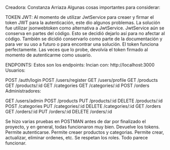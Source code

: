 Creadora: Constanza Arriaza
Algunas cosas importantes para considerar:

TOKEN JWT:
Al momento de utilizar JwtService para creaer y firmar el token JWT para la autenticación, este dio algunos problemas.
La solución fue utilizar jsonwebtoken como alternativa a JwtService. 
JwtService aún se conserva en partes del código. Esto se decidió dejarlo así para no afectar al código.
También se dicidió conservarlo como parte de la documentación y para ver su uso a futuro o para encontrar una solución.
El token funciona perfectamente. Las veces que lo probe, devolvía el token firmado al momento de autenticarme como usuario.

ENDPOINTS:
Estos son los endpoints:
Incian con: http://localhost:3000
Usuarios:

POST /auth/login
POST /users/register
GET /users/profile
GET /products
GET /products/:id
GET /categories
GET /categories/:id
POST /orders
Administradores:

GET /users/admin
POST /products
PUT /products/:id
DELETE /products/:id
POST /categories
PUT /categories/:id
DELETE /categories/:id
GET /orders
GET /orders/:id
PUT /orders/:id
DELETE /orders/:id

Se hizo varias pruebas en POSTMAN antes de dar por finalizado el proyecto, y en general, todas funcionaron muy bien.
Devuelve los tokens.
Permite autenticarse.
Permite creaer productos y categorias.
Permite crear, actualizar, eliminar ordenes, etc.
Se respetan los roles.
Todo parece funcionar.

